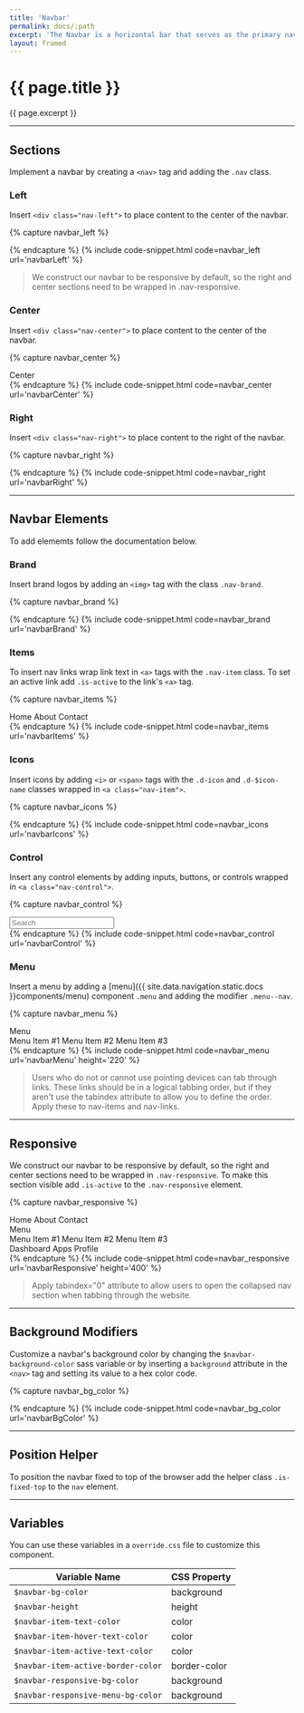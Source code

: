 ```yaml
---
title: 'Navbar'
permalink: docs/:path
excerpt: 'The Navbar is a horizontal bar that serves as the primary navigation for your product or site. Denali&#39;s navbar is versatile and responsive. It can contain a variety of elements including logos, links, icons, and search fields.'
layout: framed
---
```


# {{ page.title }}
{{ page.excerpt }}


***


## Sections
Implement a navbar by creating a `<nav>` tag and adding the `.nav` class. 


### Left
Insert `<div class="nav-left">` to place content to the center of the navbar.

{% capture navbar_left %}
<nav class="nav">
  <div class="nav-left">
    <img class="nav-brand" src="/assets/images/denali-logo.png" alt="" />
  </div>
</nav>
{% endcapture %}
{% include  code-snippet.html code=navbar_left url='navbarLeft' %}


<blockquote class="info">We construct our navbar to be responsive by default, so the right and center sections need to be wrapped in <span class="chips has-bg-grey-100 is-red-500 is-mono">.nav-responsive</span>.</blockquote>


### Center
Insert `<div class="nav-center">` to place content to the center of the navbar.

{% capture navbar_center %}
<nav class="nav">
  <div class="nav-left">
    <img class="nav-brand" src="/assets/images/denali-logo.png" alt="" />
  </div>
  <div class="nav-responsive">
    <div class="nav-center">
      <span class="nav-item is-active">Center</span>
    </div>
  </div>
</nav>
{% endcapture %}
{% include  code-snippet.html code=navbar_center url='navbarCenter' %}


### Right
Insert `<div class="nav-right">` to place content to the right of the navbar.

{% capture navbar_right %}
<nav class="nav">
  <div class="nav-left">
    <img class="nav-brand" src="/assets/images/denali-logo.png" alt="" />
  </div>
  <div class="nav-responsive">
    <div class="nav-right">
      <span class="nav-item"><i class="d-icon d-user-profile-circle"></i></span>
    </div>
  </div>
</nav>
{% endcapture %}
{% include  code-snippet.html code=navbar_right url='navbarRight' %}


***


## Navbar Elements
To add elememts follow the documentation below.

### Brand
Insert brand logos by adding an `<img>` tag with the class `.nav-brand`.

{% capture navbar_brand %}
<nav class="nav">
  <div class="nav-left">
    <img class="nav-brand" src="/assets/images/denali-logo.png" alt="" />
  </div>
</nav>
{% endcapture %}
{% include  code-snippet.html code=navbar_brand url='navbarBrand' %}


### Items
To insert nav links wrap link text in `<a>` tags with the `.nav-item` class. To set an active link add `.is-active` to the link&#39;s `<a>` tag.

{% capture navbar_items %}
<nav class="nav">
  <div class="nav-left">
    <img class="nav-brand" src="/assets/images/denali-logo.png" alt="" />
  </div>
  <div class="nav-responsive">
    <div class="nav-right">
      <a class="nav-item is-active">Home</a>
      <a class="nav-item">About</a>
      <a class="nav-item">Contact</a>
    </div>
  </div>
</nav>
{% endcapture %}
{% include  code-snippet.html code=navbar_items url='navbarItems' %}


### Icons
Insert icons by adding `<i>` or `<span>` tags with the `.d-icon` and `.d-$icon-name` classes wrapped in `<a class="nav-item">`.

{% capture navbar_icons %}
<nav class="nav">
  <div class="nav-left">
    <img class="nav-brand" src="/assets/images/denali-logo.png" alt="" />
  </div>
  <div class="nav-responsive">
    <div class="nav-right">
      <span class="nav-item"><i class="d-icon d-dashboard"></i></span>
      <span class="nav-item"><i class="d-icon d-menu-dialpad"></i></span>
      <span class="nav-item"><i class="d-icon d-user-profile-circle"></i></span>
    </div>
  </div>
</nav>
{% endcapture %}
{% include  code-snippet.html code=navbar_icons url='navbarIcons' %}


### Control
Insert any control elements by adding inputs, buttons, or controls wrapped in `<a class="nav-control">`.

{% capture navbar_control %}
<nav class="nav">
  <div class="nav-left">
    <img class="nav-brand" src="/assets/images/denali-logo.png" alt="" />
  </div>
  <div class="nav-responsive">
    <div class="nav-right">
      <div class="nav-control">
        <div class="input has-icon-back is-inverse">
          <input type="text" placeholder="Search" /><a class="d-icon d-search"></a>
        </div>
      </div>
    </div>
  </div>
</nav>
{% endcapture %}
{% include  code-snippet.html code=navbar_control url='navbarControl' %}


### Menu
Insert a menu by adding a [menu]({{ site.data.navigation.static.docs }}components/menu) component `.menu` and adding the modifier `.menu--nav`.

{% capture navbar_menu %}
<nav class="nav">
  <div class="nav-left">
    <img class="nav-brand" src="/assets/images/denali-logo.png" alt="" />
  </div>
  <div class="nav-responsive">
    <div class="nav-right">
      <div class="menu menu--nav is-right">
        <div class="nav-item menu-trigger">Menu<i class="d-icon d-arrowhead-down is-small"></i></div>
        <div class="menu-content">
          <a>Menu Item #1</a>
          <a>Menu Item #2</a>
          <a>Menu Item #3</a>
        </div>
      </div>
    </div>
  </div>
</nav>
{% endcapture %}
{% include  code-snippet.html code=navbar_menu url='navbarMenu' height='220' %}

<blockquote class="accessible">Users who do not or cannot use pointing devices can tab through links. These links should be in a logical tabbing order, but if they aren't use the <span class="chips has-bg-grey-100 is-red-500 is-mono">tabindex</span> attribute to allow you to define the order. Apply these to nav-items and nav-links.</blockquote>


***


## Responsive
We construct our navbar to be responsive by default, so the right and center sections need to be wrapped in `.nav-responsive`. To make this section visible add `.is-active` to the `.nav-responsive` element.

{% capture navbar_responsive %}
<nav class="nav">
  <div class="nav-left">
    <img class="nav-brand" src="/assets/images/denali-logo.png" alt=""></img>
    <div class="float-right hide-small-desktop-up">
      <a class="nav-item" id="navToggle"><i class="d-icon d-more-vertical"></i></a>
    </div>
  </div>
  <div class="nav-responsive is-active">
    <div class="nav-center">
      <a class="nav-item is-active">Home</a>
      <a class="nav-item">About</a>
      <a class="nav-item">Contact</a>
    </div>
    <div class="nav-right">
      <div class="menu menu--nav is-right">
        <div class="nav-item menu-trigger">Menu<i class="d-icon d-arrowhead-down is-small"></i></div>
        <div class="menu-content">
          <a>Menu Item #1</a>
          <a>Menu Item #2</a>
          <a>Menu Item #3</a>
        </div>
      </div>
      <a class="nav-item hide-tablet-down"><i class="d-icon d-dashboard"></i><span
          class="icon-name">Dashboard</span></a>
      <a class="nav-item"><i class="d-icon d-menu-dialpad"></i><span class="icon-name">Apps</span></a>
      <a class="nav-item"><i class="d-icon d-user-profile-circle"></i><span class="icon-name">Profile</span></a>
    </div>
  </div>
</nav>
{% endcapture %}
{% include  code-snippet.html code=navbar_responsive url='navbarResponsive' height='400' %}

<blockquote class="accessible">Apply <span class="chips has-bg-grey-100 is-red-500 is-mono">tabindex="0"</span> attribute to allow users to open the collapsed nav section when tabbing through the website.</blockquote>


***


## Background Modifiers
Customize a navbar&#39;s background color by changing the `$navbar-background-color` sass variable or by inserting a `background` attribute in the `<nav>` tag and setting its value to a hex color code.

{% capture navbar_bg_color %}
<nav class="nav" style="background:#0C301E;">
  <div class="nav-left">
    <img class="nav-brand" src="/assets/images/paas-logo.png" alt="" />
  </div>
</nav>
{% endcapture %}
{% include  code-snippet.html code=navbar_bg_color url='navbarBgColor' %}


***


## Position Helper
To position the navbar fixed to top of the browser add the helper class `.is-fixed-top` to the `nav` element.


***


## Variables
You can use these variables in a `override.css` file to customize this component.

|Variable Name|CSS Property|
| - | - |
|`$navbar-bg-color`| background|
|`$navbar-height`| height|
|`$navbar-item-text-color`| color|
|`$navbar-item-hover-text-color`| color|
|`$navbar-item-active-text-color`| color|
|`$navbar-item-active-border-color`| border-color|
|`$navbar-responsive-bg-color`| background|
|`$navbar-responsive-menu-bg-color`| background|


